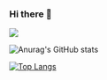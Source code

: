 ### Hi there 👋

<!--
**AnMnv/AnMnv** is a ✨ _special_ ✨ repository because its `README.md` (this file) appears on your GitHub profile.

Here are some ideas to get you started:


- 🔭 I’m currently working on ...
- 🌱 I’m currently learning ...
- 👯 I’m looking to collaborate on ...
- 🤔 I’m looking for help with ...
- 💬 Ask me about ...
- 📫 How to reach me: ...
- 😄 Pronouns: ...
- ⚡ Fun fact: ...
-->
 
![](https://komarev.com/ghpvc/?username=Anmnv&color=green)


![Anurag's GitHub stats](https://github-readme-stats.vercel.app/api?username=Anmnv&show_icons=true&theme=radical)

[![Top Langs](https://github-readme-stats.vercel.app/api/top-langs/?username=Anmnv&layout=compact)](https://github.com/Anmnv/github-readme-stats)


